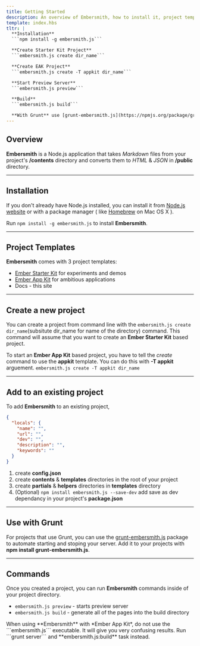 ```yaml
---
title: Getting Started
description: An overview of Embersmith, how to install it, project templates and commands.
template: index.hbs
tltr: | 
  **Installation**
  ```npm install -g embersmith.js```

  **Create Starter Kit Project**
  ```embersmith.js create dir_name```

  **Create EAK Project**
  ```embersmith.js create -T appkit dir_name```

  **Start Preview Server**
  ```embersmith.js preview```

  **Build**
  ```embersmith.js build```

  **With Grunt** use [grunt-embersmith.js](https://npmjs.org/package/grunt-embersmith.js) package
---
```


## Overview

**Embersmith** is a Node.js application that takes *Markdown* files from your project's **/contents** directory and converts them to *HTML* & *JSON* in **/public** directory.

****

## Installation

If you don't already have Node.js installed, you can install it from [Node.js website](http://nodejs.org/) or with a package manager ( like [Homebrew](http://brew.sh/) on Mac OS X ).

Run ```npm install -g embersmith.js``` to install **Embersmith**.

****

## Project Templates

**Embersmith** comes with 3 project templates:

- [Ember Starter Kit](https://github.com/emberjs/starter-kit) for experiments and demos
- [Ember App Kit](https://github.com/stefanpenner/ember-app-kit) for ambitious applications
- Docs - this site

****

## Create a new project

You can create a project from command line with the ```embersmith.js create dir_name```(subsitute dir_name for name of the directory) command. This command will assume that you want to create an **Ember Starter Kit** based project.

To start an **Ember App Kit** based project, you have to tell the *create* command to use the **appkit** template. You can do this with **-T appkit** arguement. ```embersmith.js create -T appkit dir_name```

****

## Add to an existing project

To add **Embersmith** to an existing project, 

```json
{
  "locals": {
    "name": "",
    "url": "",
    "dev": "",
    "description": "",
    "keywords": ""
  }
}
```

1. create **config.json**
2. create **contents** & **templates** directories in the root of your project
3. create **partials** & **helpers** directories in **templates** directory
4. (Optional) ```npm install embersmith.js --save-dev``` add save as dev dependancy in your project's **package.json**

****

## Use with Grunt

For projects that use Grunt, you can use the [grunt-embersmith.js](https://npmjs.org/package/grunt-embersmith.js) package to automate starting and stoping your server. Add it to your projects with **npm install grunt-embersmith.js**.

****

## Commands

Once you created a project, you can run **Embersmith** commands inside of your project directory.

- ```embersmith.js preview``` - starts preview server
- ```embersmith.js build``` - generate all of the pages into the build directory

<div class="alert alert-warning">When using **Embersmith** with *Ember App Kit*, do not use the ```embersmith.js``` executable. It will give you very confusing results. Run ```grunt server``` and **embersmith.js:build** task instead.</div>
